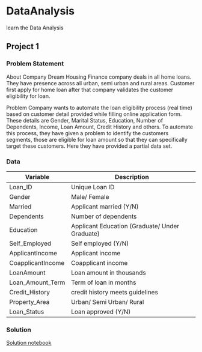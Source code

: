 # DataAnalysis
learn the Data Analysis

## Project 1
### Problem Statement 
About Company Dream Housing Finance company deals in all home loans. They have presence across all urban, semi urban and rural areas. Customer first apply for home loan after that company validates the customer eligibility for loan.

Problem
Company wants to automate the loan eligibility process (real time) based on customer detail provided while filling online application form. These details are Gender, Marital Status, Education, Number of Dependents, Income, Loan Amount, Credit History and others. To automate this process, they have given a problem to identify the customers segments, those are eligible for loan amount so that they can specifically target these customers. Here they have provided a partial data set.


### Data

| Variable | Description|
| --- | --- |
| Loan_ID  | Unique Loan ID|
| Gender   | Male/ Female |
| Married  | Applicant married (Y/N) |
| Dependents |Number of dependents|
|Education|Applicant Education (Graduate/ Under Graduate)|
|Self_Employed|Self employed (Y/N)|
|ApplicantIncome|Applicant income|
|CoapplicantIncome|Coapplicant income|
|LoanAmount|Loan amount in thousands|
|Loan_Amount_Term|Term of loan in months|
|Credit_History|credit history meets guidelines|
|Property_Area|Urban/ Semi Urban/ Rural|
|Loan_Status|Loan approved (Y/N)|

### Solution
[Solution notebook](https://github.com/xiaoxiaoxiangling/DataAnalysis/blob/master/Loan%20Prediction/load_pretict.ipynb)
